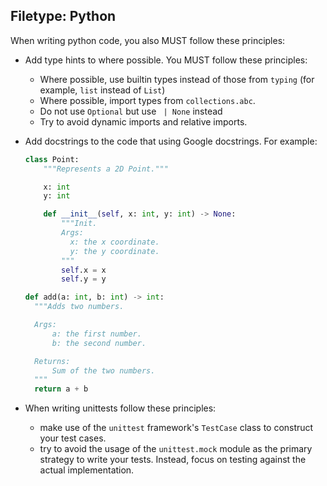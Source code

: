 ## Filetype: Python

When writing python code, you also MUST follow these principles:

- Add type hints to where possible. You MUST follow these principles:

  - Where possible, use builtin types instead of those from `typing` (for example, `list` instead of `List`)
  - Where possible, import types from `collections.abc`.
  - Do not use `Optional` but use ` | None` instead
  - Try to avoid dynamic imports and relative imports.

- Add docstrings to the code that using Google docstrings. For example:

  ```python
  class Point:
      """Represents a 2D Point."""

      x: int
      y: int

      def __init__(self, x: int, y: int) -> None:
          """Init.
          Args:
            x: the x coordinate.
            y: the y coordinate.
          """
          self.x = x
          self.y = y

  def add(a: int, b: int) -> int:
    """Adds two numbers.

    Args:
        a: the first number.
        b: the second number.

    Returns:
        Sum of the two numbers.
    """
    return a + b
  ```

- When writing unittests follow these principles:
  - make use of the `unittest` framework's `TestCase` class to construct your test cases.
  - try to avoid the usage of the `unittest.mock` module as the primary strategy to write your tests. Instead, focus on testing against the actual implementation.
